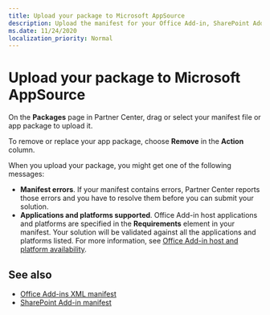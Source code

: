 ```yaml
---
title: Upload your package to Microsoft AppSource
description: Upload the manifest for your Office Add-in, SharePoint Add-in, Microsoft Teams app, or Power BI custom visual.
ms.date: 11/24/2020
localization_priority: Normal
---
```


# Upload your package to Microsoft AppSource

On the **Packages** page in Partner Center, drag or select your manifest file or app package to upload it.

To remove or replace your app package, choose **Remove** in the **Action** column.

When you upload your package, you might get one of the following messages:

- **Manifest errors**. If your manifest contains errors, Partner Center reports those errors and you have to resolve them before you can submit your solution.
- **Applications and platforms supported**. Office Add-in host applications and platforms are specified in the **Requirements** element in your manifest. Your solution will be validated against all the applications and platforms listed. For more information, see [Office Add-in host and platform availability](/office/dev/add-ins/overview/office-add-in-availability).

## See also

- [Office Add-ins XML manifest](/office/dev/add-ins/develop/add-in-manifests?tabs=tabid-1)
- [SharePoint Add-in manifest](/sharepoint/dev/sp-add-ins/explore-the-app-manifest-structure-and-the-package-of-a-sharepoint-add-in)